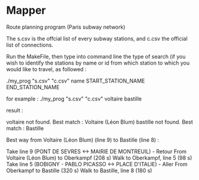 # Mapper
Route planning program (Paris subway network)

The s.csv is the offcial list of every subway stations, and c.csv the official list of connections.

Run the MakeFile, then type into command line the type of search (if you wish to identify the stations by name or id from which station to which you would like to travel, as followed :

./my_prog "s.csv" "c.csv" name START_STATION_NAME END_STATION_NAME

for example : ./my_prog "s.csv" "c.csv" voltaire bastille


result :

voltaire not found. Best match : Voltaire (Léon Blum)
bastille not found. Best match : Bastille

Best way from Voltaire (Léon Blum) (line 9) to Bastille (line 8) : 

Take line 9 (PONT DE SEVRES <-> MAIRIE DE MONTREUIL) - Retour
From Voltaire (Léon Blum) to Oberkampf (208 s)
Walk to Oberkampf, line 5 (98 s)
Take line 5 (BOBIGNY - PABLO PICASSO <-> PLACE D'ITALIE) - Aller
From Oberkampf to Bastille (320 s)
Walk to Bastille, line 8 (180 s)

